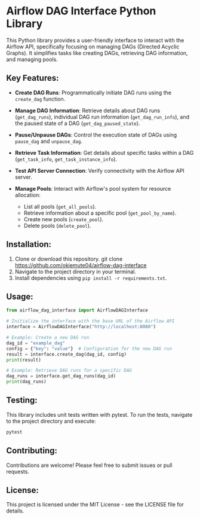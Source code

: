 # Airflow DAG Interface Python Library

This Python library provides a user-friendly interface to interact with the Airflow API, specifically focusing on managing DAGs (Directed Acyclic Graphs). It simplifies tasks like creating DAGs, retrieving DAG information, and managing pools.

## Key Features:

- **Create DAG Runs**: Programmatically initiate DAG runs using the `create_dag` function.
  
- **Manage DAG Information**: Retrieve details about DAG runs (`get_dag_runs`), individual DAG run information (`get_dag_run_info`), and the paused state of a DAG (`get_dag_paused_state`).
  
- **Pause/Unpause DAGs**: Control the execution state of DAGs using `pause_dag` and `unpause_dag`.
  
- **Retrieve Task Information**: Get details about specific tasks within a DAG (`get_task_info`, `get_task_instance_info`).
  
- **Test API Server Connection**: Verify connectivity with the Airflow API server.
  
- **Manage Pools**: Interact with Airflow's pool system for resource allocation:
  - List all pools (`get_all_pools`).
  - Retrieve information about a specific pool (`get_pool_by_name`).
  - Create new pools (`create_pool`).
  - Delete pools (`delete_pool`).
    
  

## Installation:

1. Clone or download this repository. git clone https://github.com/okiemute04/airflow-dag-interface
2. Navigate to the project directory in your terminal.
3. Install dependencies using `pip install -r requirements.txt`.

## Usage:

```python
from airflow_dag_interface import AirflowDAGInterface

# Initialize the interface with the base URL of the Airflow API
interface = AirflowDAGInterface("http://localhost:8080")

# Example: Create a new DAG run
dag_id = "example_dag"
config = {"key": "value"}  # Configuration for the new DAG run
result = interface.create_dag(dag_id, config)
print(result)

# Example: Retrieve DAG runs for a specific DAG
dag_runs = interface.get_dag_runs(dag_id)
print(dag_runs)
```

## Testing:

This library includes unit tests written with pytest. To run the tests, navigate to the project directory and execute:

```bash
pytest
```

## Contributing:

Contributions are welcome! Please feel free to submit issues or pull requests.

## License:

This project is licensed under the MIT License - see the LICENSE file for details.




